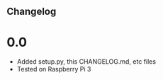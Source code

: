 Changelog
---------

0.0
===

* Added setup.py, this CHANGELOG.md, etc files
* Tested on Raspberry Pi 3

